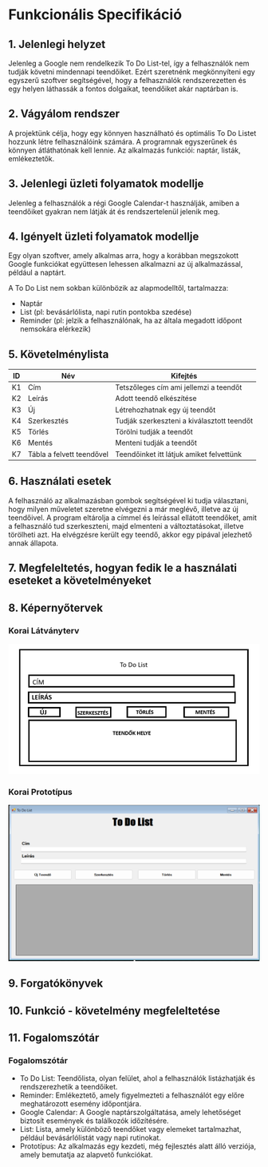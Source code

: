 # Funkcionális Specifikáció
## 1. Jelenlegi helyzet

Jelenleg a Google nem rendelkezik To Do List-tel, így a felhasználók nem tudják követni mindennapi teendőiket. Ezért szeretnénk megkönnyíteni egy egyszerű szoftver segítségével, hogy a felhasználók rendszerezetten és egy helyen láthassák a fontos dolgaikat, teendőiket akár naptárban is.

## 2. Vágyálom rendszer

A projektünk célja, hogy egy könnyen használható és optimális To Do Listet hozzunk létre felhasználóink számára. A programnak egyszerűnek és könnyen átláthatónak kell lennie. Az alkalmazás funkciói: naptár, listák, emlékeztetők.

## 3. Jelenlegi üzleti folyamatok modellje

Jelenleg a felhasználók a régi Google Calendar-t használják, amiben a teendőiket gyakran nem látják át és rendszertelenül jelenik meg.

## 4. Igényelt üzleti folyamatok modellje

Egy olyan szoftver, amely alkalmas arra, hogy a korábban megszokott Google funkciókat együttesen lehessen alkalmazni az új alkalmazással, például a naptárt.

A To Do List nem sokban különbözik az alapmodelltől, tartalmazza:

- Naptár
- List (pl: bevásárlólista, napi rutin pontokba szedése)
- Reminder (pl: jelzik a felhasználónak, ha az általa megadott időpont nemsokára elérkezik)

## 5. Követelménylista

| ID | Név | Kifejtés |
| :---: | --- | --- |
| K1 | Cím | Tetszőleges cím ami jellemzi a teendőt|
| K2 | Leírás | Adott teendő elkészítése |
| K3 | Új | Létrehozhatnak egy új teendőt|
| K4 |Szerkesztés | Tudják szerkeszteni a kiválasztott teendőt|
| K5 | Törlés | Törölni tudják a teendőt|
| K6 | Mentés | Menteni tudják a teendőt|
| K7 | Tábla a felvett teendővel | Teendőinket itt látjuk amiket felvettünk |

## 6. Használati esetek

A felhasználó az alkalmazásban gombok segítségével ki tudja választani, hogy milyen műveletet szeretne elvégezni a már meglévő, illetve az új teendőivel. A program eltárolja a címmel és leírással ellátott teendőket, amit a felhasználó tud szerkeszteni, majd elmenteni a változtatásokat, illetve törölheti azt. Ha elvégzésre került egy teendő, akkor egy pipával jelezhető annak állapota.

## 7. Megfeleltetés, hogyan fedik le a használati eseteket a követelményeket


## 8. Képernyőtervek

### Korai Látványterv

![korai_látványterv](../Docs/Img/TODOLIST.png)

### Korai Prototípus

![prototípus](../Docs/Img/TODOLISTBeta.png)

## 9. Forgatókönyvek

## 10. Funkció - követelmény megfeleltetése

## 11. Fogalomszótár

### Fogalomszótár

* To Do List: Teendőlista, olyan felület, ahol a felhasználók listázhatják és rendszerezhetik a teendőiket.
* Reminder: Emlékeztető, amely figyelmezteti a felhasználót egy előre meghatározott esemény időpontjára.
* Google Calendar: A Google naptárszolgáltatása, amely lehetőséget biztosít események és találkozók időzítésére.
* List: Lista, amely különböző teendőket vagy elemeket tartalmazhat, például bevásárlólistát vagy napi rutinokat.
* Prototípus: Az alkalmazás egy kezdeti, még fejlesztés alatt álló verziója, amely bemutatja az alapvető funkciókat.
